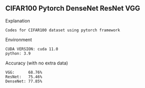## CIFAR100 Pytorch DenseNet ResNet VGG

Explanation

    Codes for CIFAR100 dataset using pytorch framework

Environment

    CUDA VERSION: cuda 11.0
    python: 3.9  

Accuracy (with no extra data)

    VGG:      68.76%
    ResNet:   75.46%
    DenseNet: 77.85%

